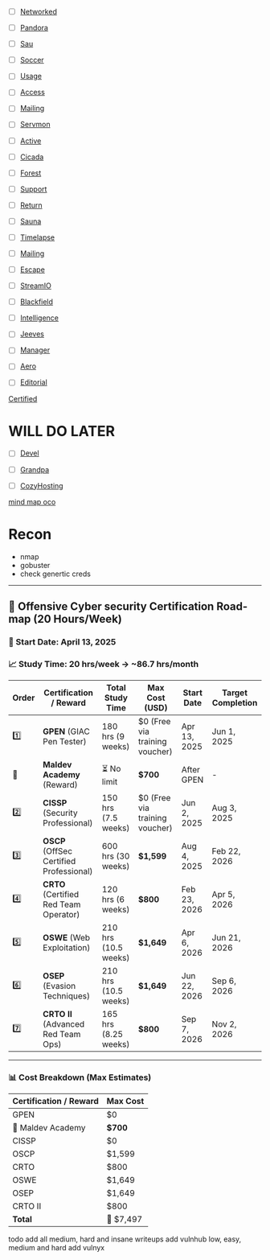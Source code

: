 - [ ] [Networked](Networked)  
- [ ] [Pandora](Pandora)  

















- [ ] [Sau](Sau)  
- [ ] [Soccer](Soccer)  
- [ ] [Usage](Usage.md)  

- [ ] [Access](Access)  
- [ ] [Mailing](Mailing.md)  
- [ ] [Servmon](Servmon)  

- [ ] [Active](Active)  
- [ ] [Cicada](Cicada)  
- [ ] [Forest](Forest)  

- [ ] [Support](Support)
- [ ] [Return](Return)  
- [ ] [Sauna](Sauna)  

- [ ] [Timelapse](Timelapse)  
- [ ] [Mailing](Mailing.md)
- [ ] [Escape](Escape)

- [ ] [StreamIO](StreamIO)
- [ ] [Blackfield](Blackfield)
- [ ] [Intelligence](Intelligence)

- [ ] [Jeeves](Jeeves)
- [ ] [Manager](Manager.md)
- [ ] [Aero](Aero.md)
- [ ] [Editorial](Editorial)  

[Certified](Certified)

# WILL DO LATER
- [ ] [Devel](Devel)
- [ ] [Grandpa](Grandpa)
- [ ] [CozyHosting](CozyHosting) 


[mind map oco](https://orange-cyberdefense.github.io/ocd-mindmaps/img/mindmap_ad_dark_classic_2025.03.excalidraw.svg)

# Recon
- nmap
- gobuster
- check genertic creds
---

## 🧠 Offensive Cyber security Certification Road-map (20 Hours/Week)
### 📅 Start Date: **April 13, 2025**
### 📈 Study Time: **20 hrs/week** → **~86.7 hrs/month**

| Order | Certification / Reward                   | Total Study Time     | Max Cost (USD)                 | Start Date   | Target Completion |
| ----- | ---------------------------------------- | -------------------- | ------------------------------ | ------------ | ----------------- |
| 1️⃣   | **GPEN** (GIAC Pen Tester)               | 180 hrs (9 weeks)    | $0 (Free via training voucher) | Apr 13, 2025 | Jun 1, 2025       |
| 🎁    | **Maldev Academy** (Reward)              | ⏳ No limit           | **$700**                       | After GPEN   | -                 |
| 2️⃣   | **CISSP** (Security Professional)        | 150 hrs (7.5 weeks)  | $0 (Free via training voucher) | Jun 2, 2025  | Aug 3, 2025       |
| 3️⃣   | **OSCP** (OffSec Certified Professional) | 600 hrs (30 weeks)   | **$1,599**                     | Aug 4, 2025  | Feb 22, 2026      |
| 4️⃣   | **CRTO** (Certified Red Team Operator)   | 120 hrs (6 weeks)    | **$800**                       | Feb 23, 2026 | Apr 5, 2026       |
| 5️⃣   | **OSWE** (Web Exploitation)              | 210 hrs (10.5 weeks) | **$1,649**                     | Apr 6, 2026  | Jun 21, 2026      |
| 6️⃣   | **OSEP** (Evasion Techniques)            | 210 hrs (10.5 weeks) | **$1,649**                     | Jun 22, 2026 | Sep 6, 2026       |
| 7️⃣   | **CRTO II** (Advanced Red Team Ops)      | 165 hrs (8.25 weeks) | **$800**                       | Sep 7, 2026  | Nov 2, 2026       |

---

### 📊 Cost Breakdown (Max Estimates)

| Certification / Reward | Max Cost  |
| ---------------------- | --------- |
| GPEN                   | $0        |
| 🎁 Maldev Academy      | **$700**  |
| CISSP                  | $0        |
| OSCP                   | $1,599    |
| CRTO                   | $800      |
| OSWE                   | $1,649    |
| OSEP                   | $1,649    |
| CRTO II                | $800      |
| **Total**              | 💸 $7,497 |

todo
add all medium, hard and insane writeups
add vulnhub low, easy, medium and hard
add vulnyx
